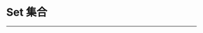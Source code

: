 # Set 集合

<script setup>
import CodeMaxEidtor from "../../../src/components/CodeMaxEidtor.vue"

import PythonCode from "./basic";


const SetDemo = `\
data = {1, 2, 3}
print(type(data))
print(data)

data.add(4)
print(data)\
`
</script>

---

<CodeMaxEidtor :code="SetDemo" />
